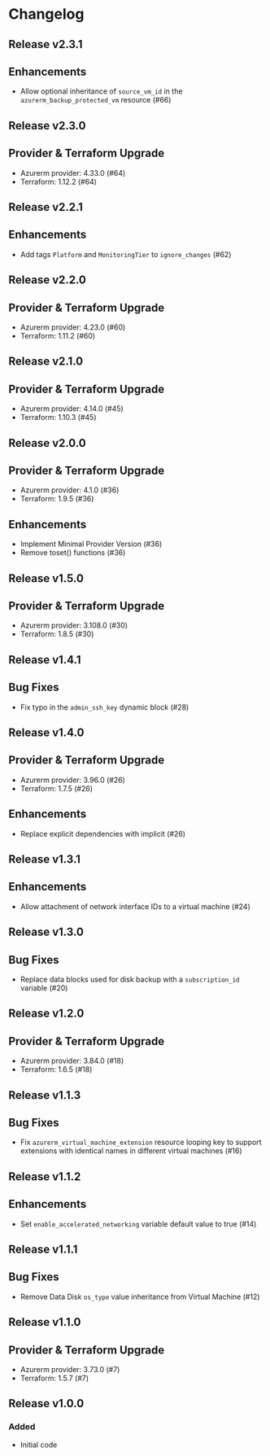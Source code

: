 # Changelog

## Release v2.3.1

## Enhancements

- Allow optional inheritance of `source_vm_id` in the `azurerm_backup_protected_vm` resource (#66)


   
## Release v2.3.0

## Provider & Terraform Upgrade
- Azurerm provider: 4.33.0 (#64)
- Terraform: 1.12.2 (#64)
   
## Release v2.2.1

## Enhancements

- Add tags `Platform` and `MonitoringTier` to `ignore_changes` (#62)


   
## Release v2.2.0

## Provider & Terraform Upgrade
- Azurerm provider: 4.23.0 (#60)
- Terraform: 1.11.2 (#60)
   
## Release v2.1.0

## Provider & Terraform Upgrade
- Azurerm provider: 4.14.0 (#45)
- Terraform: 1.10.3 (#45)
   
## Release v2.0.0

## Provider & Terraform Upgrade
- Azurerm provider: 4.1.0 (#36)
- Terraform: 1.9.5 (#36)
## Enhancements
- Implement Minimal Provider Version (#36)
- Remove toset() functions (#36)
   
## Release v1.5.0

## Provider & Terraform Upgrade
- Azurerm provider: 3.108.0 (#30)
- Terraform: 1.8.5 (#30)
   
## Release v1.4.1

## Bug Fixes

- Fix typo in the `admin_ssh_key` dynamic block (#28)



   
## Release v1.4.0

## Provider & Terraform Upgrade

- Azurerm provider: 3.96.0 (#26)
- Terraform: 1.7.5 (#26)

## Enhancements

- Replace explicit dependencies with implicit (#26)
   
## Release v1.3.1

## Enhancements

- Allow attachment of network interface IDs to a virtual machine (#24)


   
## Release v1.3.0

## Bug Fixes

- Replace data blocks used for disk backup with a `subscription_id` variable (#20)



   
## Release v1.2.0

## Provider & Terraform Upgrade
- Azurerm provider: 3.84.0 (#18)
- Terraform: 1.6.5 (#18)
   
## Release v1.1.3

## Bug Fixes

- Fix `azurerm_virtual_machine_extension` resource looping key to support extensions with identical names in different virtual machines (#16)



   
## Release v1.1.2

## Enhancements

- Set `enable_accelerated_networking` variable default value to true (#14)


   
## Release v1.1.1

## Bug Fixes

- Remove Data Disk `os_type` value inheritance from Virtual Machine (#12)



   
## Release v1.1.0

## Provider & Terraform Upgrade
- Azurerm provider: 3.73.0 (#7)
- Terraform: 1.5.7 (#7)
   
## Release v1.0.0

### Added
- Initial code

   